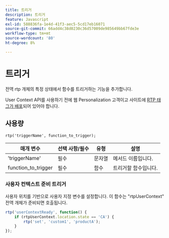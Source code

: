 ```yaml
---
title: 트리거
description: 트리거
feature: Javascript
exl-id: 588836fa-1e4d-41f3-aec5-5cd17eb16071
source-git-commit: 66add4c38d0230c36d57009de985649bb67fde3e
workflow-type: tm+mt
source-wordcount: '80'
ht-degree: 8%

---
```


# 트리거

전역 rtp 개체의 특정 상태에서 함수를 트리거하는 기능을 추가합니다.

User Context API를 사용하기 전에 웹 Personalization 고객이고 사이트에 [RTP 태그가 배포](https://experienceleague.adobe.com/ko/docs/marketo/using/product-docs/web-personalization/rtp-tag-implementation/deploy-the-rtp-javascript)되어 있어야 합니다.

## 사용량

`rtp('triggerName', function_to_trigger);`

| 매개 변수 | 선택 사항/필수 | 유형 | 설명 |
|---------------------|-------------------|----------|----------------------|
| &#39;triggerName&#39; | 필수 | 문자열 | 메서드 이름입니다. |
| function_to_trigger | 필수 | 함수 | 트리거할 함수입니다. |


### 사용자 컨텍스트 준비 트리거

사용자 위치를 기반으로 사용자 지정 변수를 설정합니다. 이 함수는 &quot;rtpUserContext&quot; 전역 개체가 준비되면 호출됩니다.

```javascript
rtp('userContextReady', function() {
    if (rtpUserContext.location.state == 'CA') {
        rtp('set', 'custom1', 'productA');
    }
});
```
